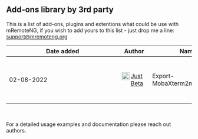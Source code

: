 ## Add-ons library by 3rd party 
This is a list of add-ons, plugins and extentions what could be use with mRemoteNG, if you wish to add yours to this list - just drop me a line: <a href="mailto:support@mremoteng.org">support@mremoteng.org</a>
<br>

| <div style="width:290px">Date added</div> | Author | Name | Description | Repository |
| ---------------|---------------|---------------|--------------|-----------|
| 02-08-2022 | <a href="https://github.com/JustBeta"><img align="left" src="https://avatars.githubusercontent.com/u/25150896?v=4" alt="JustBeta" width="21px"/>JustBeta</a> | Export-MobaXterm2mRemoteNG | Conversion of MobaXterm's ini file to mRemoteNG format. | [GITHUB Repository](https://github.com/JustBeta/Export-MobaXtern2mRemoteNG/tree/main) |

<br>

For a detailed usage examples and documentation please reach out authors.
